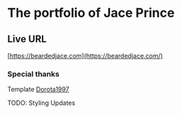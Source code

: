 # The portfolio of Jace Prince

## Live URL

[https://beardedjace.com](https://beardedjace.com/)

### Special thanks

Template [Dorota1997](https://github.com/Dorota1997/react-frontend-dev-portfolio)

TODO: Styling Updates
